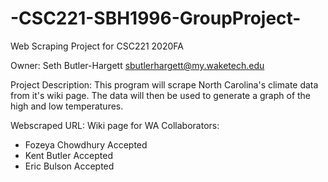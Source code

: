 # -CSC221-SBH1996-GroupProject-
Web Scraping Project for CSC221 2020FA

Owner: Seth Butler-Hargett sbutlerhargett@my.waketech.edu

Project Description: This program will scrape North Carolina's climate data from it's wiki page. The data will then be used to generate a graph of the high and low temperatures.

Webscraped URL: Wiki page for WA
Collaborators:
- Fozeya Chowdhury Accepted 
- Kent Butler Accepted
- Eric Bulson Accepted
